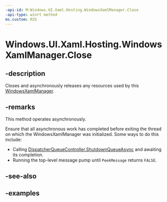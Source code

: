 ```yaml
---
-api-id: M:Windows.UI.Xaml.Hosting.WindowsXamlManager.Close
-api-type: winrt method
ms.custom: RS5
---
```


<!-- Method syntax.
public void WindowsXamlManager.Close()
-->

# Windows.UI.Xaml.Hosting.WindowsXamlManager.Close

## -description

Closes and asynchronously releases any resources used by this [WindowsXamlManager](windowsxamlmanager.md).

## -remarks

This method operates asynchronously.

Ensure that all asynchronous work has completed before exiting the thread on which the WindowsXamlManager was initialized. Some ways to do this include:

- Calling [DispatcherQueueController.ShutdownQueueAsync](../windows.system/dispatcherqueuecontroller_shutdownqueueasync_542547627.md) and awaiting its completion.
- Running the top-level message pump until `PeekMessage` returns `FALSE`.

## -see-also

## -examples
